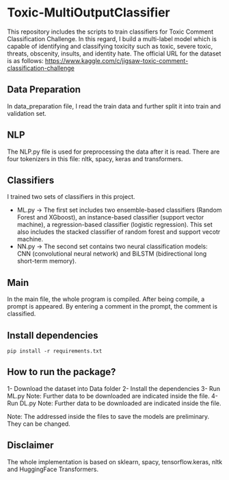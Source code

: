 # Toxic-MultiOutputClassifier

This repository includes the scripts to train classifiers for Toxic Comment Classification Challenge. In this regard, I build a multi-label model which is capable of identifying and classifying toxicity such as toxic, severe toxic, threats, obscenity, insults, and identity hate. The official URL for the dataset is as follows:
https://www.kaggle.com/c/jigsaw-toxic-comment-classification-challenge

## Data Preparation
In data_preparation file, I read the train data and further split it into train and validation set. 

## NLP

The NLP.py file is used for preprocessing the data after it is read. There are four tokenizers in this file: nltk, spacy, keras and transformers.

## Classifiers
I trained two sets of classifiers in this project.
- ML.py -> The first set includes two ensemble-based classifiers (Random Forest and XGboost), an instance-based classifier (support vector machine), a regression-based classifier (logistic regression). This set also includes the stacked classifier of random forest and support vecotr machine. 
- NN.py -> The second set contains two neural classification models: CNN (convolutional neural network) and BiLSTM (bidirectional long short-term memory).   

## Main
In the main file, the whole program is compiled. After being compile, a prompt is appeared. By entering a comment in the prompt, the comment is classified. 
 
 
 ## Install dependencies

    pip install -r requirements.txt

 
 ## How to run the package?
 1- Download the dataset into Data folder
 2- Install the dependencies
 3- Run ML.py
    Note: Further data to be downloaded are indicated inside the file.
 4- Run DL.py
    Note: Further data to be downloaded are indicated inside the file.
 
 Note: The addressed inside the files to save the models are preliminary. They can be changed.


## Disclaimer

The whole implementation is based on sklearn, spacy, tensorflow.keras, nltk and HuggingFace Transformers.
